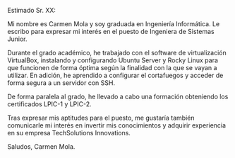 Estimado Sr. XX:

Mi nombre es Carmen Mola y soy graduada en Ingeniería Informática. Le escribo para 
expresar mi interés en el puesto de Ingeniera de Sistemas Junior.

Durante el grado académico, he trabajado con el software de virtualización VirtualBox, 
instalando y configurando Ubuntu Server y Rocky Linux para que funcionen de forma óptima 
según la finalidad con la que se vayan a utilizar. En adición, he aprendido a configurar
el cortafuegos y acceder de forma segura a un servidor con SSH.

De forma paralela al grado, he llevado a cabo una formación obteniendo los certificados
LPIC-1 y LPIC-2.

Tras expresar mis aptitudes para el puesto, me gustaría también comunicarle mi interés
en invertir mis conocimientos y adquirir experiencia en su empresa TechSolutions Innovations.

Saludos,
Carmen Mola.
